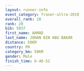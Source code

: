 ```yaml
---
layout: runner-info 
event_category: fraser-ultra-2019 
overall_rank: 28
rank: 20
bib: 5037
first_name: AHMAD
last_name: JOHAN BIN ABU BAKAR
distance: 50KM
country: PH
category_km: 50KM
gender: Male
finish_time: 6-46-52
---
```


